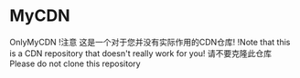 # MyCDN
OnlyMyCDN
!注意 这是一个对于您并没有实际作用的CDN仓库!
!Note that this is a CDN repository that doesn't really work for you!
请不要克隆此仓库
Please do not clone this repository
